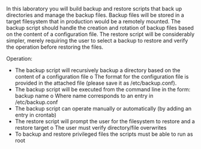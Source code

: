In this laboratory you will build backup and restore scripts that back up directories and manage the backup files. Backup files will be stored in a target filesystem that in production would be a remotely mounted. The backup script should handle the creation and rotation of backup files based on the content of a configuration file. The restore script will be considerably simpler, merely requiring the user to select a backup to restore and verify the operation before restoring the files.

Operation:
- The backup script will recursively backup a directory based on the content of a configuration file o The format for the configuration file is provided in the attached file (please save it as /etc/backup.conf).
- The backup script will be executed from the command line in the form: backup name o Where name corresponds to an entry in /etc/backup.conf
- The backup script can operate manually or automatically (by adding an entry in crontab) 
- The restore script will prompt the user for the filesystem to restore and a restore target o The user must verify directory/file overwrites
- To backup and restore privileged files the scripts must be able to run as root
